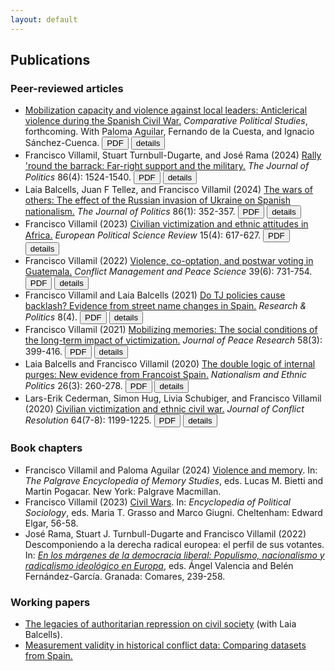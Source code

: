 ```yaml
---
layout: default
---
```


## Publications

### Peer-reviewed articles

* [Mobilization capacity and violence against local leaders: Anticlerical violence during the Spanish Civil War.](https://doi.org/10.1177/00104140241269894) *Comparative Political Studies*, forthcoming. With Paloma Aguilar, Fernando de la Cuesta, and Ignacio Sánchez-Cuenca. <a href="https://nbviewer.org/github/franvillamil/franvillamil.github.io/blob/master/files/pubs/2024_Aguilar_etal_preprint.pdf" target="_blank"><button type="button button1">PDF</button></a> <a href="./pubs/2024_aguilar_et_al.html"><button type="button button1">details</button></a>
* Francisco Villamil, Stuart Turnbull-Dugarte, and José Rama (2024) [Rally 'round the barrack: Far-right support and the military.](https://doi.org/10.1086/727598) *The Journal of Politics* 86(4): 1524-1540. <a href="https://nbviewer.org/github/franvillamil/franvillamil.github.io/blob/master/files/pubs/2023_Villamil_TurnbullDugarte_Rama_preprint.pdf" target="_blank"><button type="button button1">PDF</button></a> <a href="./pubs/2024_villamil_turnbulldugarte_rama.html"><button type="button button1">details</button></a>
* Laia Balcells, Juan F Tellez, and Francisco Villamil (2024) [The wars of others: The effect of the Russian invasion of Ukraine on Spanish nationalism.](https://doi.org/10.1086/726939) *The Journal of Politics* 86(1): 352-357. <a href="https://nbviewer.org/github/franvillamil/franvillamil.github.io/blob/master/files/pubs/2023_Balcells_Tellez_Villamil_preprint.pdf" target="_blank"><button type="button button1">PDF</button></a> <a href="./pubs/2024_balcells_tellez_villamil.html"><button type="button button1">details</button></a>
* Francisco Villamil (2023) [Civilian victimization and ethnic attitudes in Africa.](https://doi.org/10.1017/S1755773923000097) *European Political Science Review* 15(4): 617-627. <a href="https://www.cambridge.org/core/services/aop-cambridge-core/content/view/973528557583A9CB9A401109A6F15C20/S1755773923000097a.pdf/civilian-victimization-and-ethnic-attitudes-in-africa.pdf" target="_blank"><button type="button button1">PDF</button></a> <a href="./pubs/2023_villamil.html"><button type="button button1">details</button></a>
* Francisco Villamil (2022) [Violence, co-optation, and postwar voting in Guatemala.](https://doi.org/10.1177/07388942211066539) *Conflict Management and Peace Science* 39(6): 731-754. <a href="https://nbviewer.org/github/franvillamil/legacies_guatemala/blob/master/writing/preprint.pdf" target="_blank"><button type="button button1">PDF</button></a> <a href="./pubs/2022_villamil.html"><button type="button button1">details</button></a>
* Francisco Villamil and Laia Balcells (2021) [Do TJ policies cause backlash? Evidence from street name changes in Spain.](https://doi.org/10.1177/20531680211058550) *Research & Politics* 8(4). <a href="https://journals.sagepub.com/doi/pdf/10.1177/20531680211058550" target="_blank"><button type="button button1">PDF</button></a> <a href="./pubs/2021_villamil_balcells.html"><button type="button button1">details</button></a>
* Francisco Villamil (2021) [Mobilizing memories: The social conditions of the long-term impact of victimization.](https://doi.org/10.1177/0022343320912816) *Journal of Peace Research* 58(3): 399-416. <a href="https://nbviewer.org/github/franvillamil/franvillamil.github.io/blob/master/files/pubs/2021_Villamil_preprint.pdf" target="_blank"><button type="button button1">PDF</button></a> <a href="./pubs/2021_villamil.html"><button type="button button1">details</button></a>
* Laia Balcells and Francisco Villamil (2020) [The double logic of internal purges: New evidence from Francoist Spain.](https://doi.org/10.1080/13537113.2020.1795451) *Nationalism and Ethnic Politics* 26(3): 260-278. <a href="https://nbviewer.org/github/franvillamil/franvillamil.github.io/blob/master/files/pubs/2020_Balcells_Villamil_preprint.pdf" target="_blank"><button type="button button1">PDF</button></a> <a href="./pubs/2020_balcells_villamil.html"><button type="button button1">details</button></a>
* Lars-Erik Cederman, Simon Hug, Livia Schubiger, and Francisco Villamil (2020) [Civilian victimization and ethnic civil war.](https://doi.org/10.1177/0022002719898873) *Journal of Conflict Resolution* 64(7-8): 1199-1225. <a href="https://nbviewer.org/github/franvillamil/franvillamil.github.io/blob/master/files/pubs/2020_Cederman_etal_preprint.pdf" target="_blank"><button type="button button1">PDF</button></a> <a href="./pubs/2020_cederman_et_al.html"><button type="button button1">details</button></a>

### Book chapters

* Francisco Villamil and Paloma Aguilar (2024) [Violence and memory](https://doi.org/10.1007/978-3-030-93789-8_49-1). In: *The Palgrave Encyclopedia of Memory Studies*, eds. Lucas M. Bietti and Martin Pogacar. New York: Palgrave Macmillan.
* Francisco Villamil (2023) [Civil Wars](https://doi.org/10.4337/9781803921235.00020). In: *Encyclopedia of Political Sociology*, eds. Maria T. Grasso and Marco Giugni. Cheltenham: Edward Elgar, 56-58.
* José Rama, Stuart J. Turnbull-Dugarte and Francisco Villamil (2022) Descomponiendo a la derecha radical europea: el perfil de sus votantes. In: *[En los márgenes de la democracia liberal: Populismo, nacionalismo y radicalismo ideológico en Europa](https://www.comares.com/libro/en-los-margenes-de-la-democracia-liberal_143816/)*, eds. Ángel Valencia and Belén Fernández-García. Granada: Comares, 239-258.

### Working papers

* [The legacies of authoritarian repression on civil society](https://doi.org/10.35188/UNU-WIDER/2023/309-3) (with Laia Balcells).
* [Measurement validity in historical conflict data: Comparing datasets from Spain.](https://osf.io/c6wgk/)